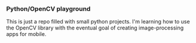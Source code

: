 ### Python/OpenCV playground

This is just a repo filled with small python projects. I'm learning how to use the OpenCV library with the eventual goal of creating image-processing apps for mobile.
